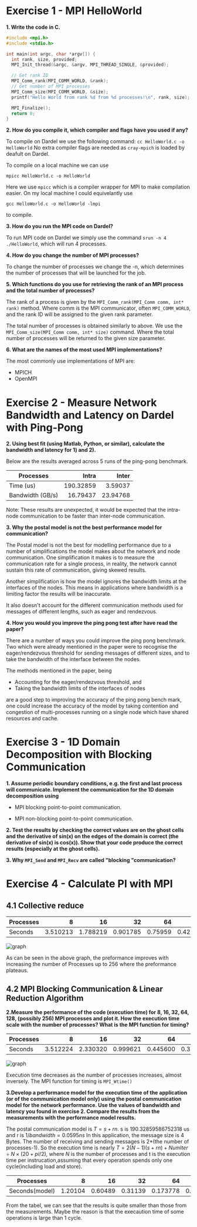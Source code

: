 # Exercise 1 - MPI HelloWorld

**1. Write the code in C.**

```c
#include <mpi.h>
#include <stdio.h>

int main(int argc, char *argv[]) {
  int rank, size, provided;
  MPI_Init_thread(&argc, &argv, MPI_THREAD_SINGLE, &provided);

  // Get rank ID
  MPI_Comm_rank(MPI_COMM_WORLD, &rank);
  // Get number of MPI processes
  MPI_Comm_size(MPI_COMM_WORLD, &size);
  printf("Hello World from rank %d from %d processes!\n", rank, size);

  MPI_Finalize();
  return 0;
}
```

**2. How do you compile it, which compiler and flags have you used if any?** 

To compile on Dardel we use the following command: `cc HelloWorld.c -o HelloWorld`
No extra compiler flags are needed as `cray-mpich` is loaded by deafult on Dardel.

To compile on a local machine we can use 

```
mpicc HelloWorld.c -o HelloWorld
```

Here we use `mpicc` which is a compiler wrapper for MPI to make compilation easier. 
On my local machine I could equivelantly use 

```
gcc HelloWorld.c -o HelloWorld -lmpi
```

to compile.

**3. How do you run the MPI code on Dardel?**

To run MPI code on Dardel we simply use the command `srun -n 4 ./HelloWorld`, which 
will run 4 processes.

**4. How do you change the number of MPI processes?**

To change the number of processes we change the -n, which determines the number of 
processes that will be launched for the job. 

**5. Which functions do you use for retrieving the rank of an MPI process and the total number of processes?**

The rank of a process is given by the `MPI_Comm_rank(MPI_Comm comm, int* rank)` method.
Where comm is the MPI communicator, often `MPI_COMM_WORLD`, and the rank ID will be assigned 
to the given rank parameter. 

The total number of processes is obtained similarly to above. We use the 
`MPI_Comm_size(MPI_Comm comm, int* size)` command. Where the total number of processes will be returned to the 
given size parameter. 

**6. What are the names of the most used MPI implementations?**

The most commonly use implementations of MPI are:

- MPICH 
- OpenMPI

# Exercise 2 - Measure Network Bandwidth and Latency on Dardel with Ping-Pong

**2. Using best fit (using Matlab, Python, or similar), calculate the bandwidth and latency for 1) and 2).**

Below are the results averaged across 5 runs of the ping-pong benchmark.  

| Processes |Intra           |Inter |
|----------|----------------:|-----:|
|Time (us)      |  190.32859 | 3.59037 |
|Bandwidth  (GB/s) | 16.79437 | 23.94768 |

<!--Bandwidth of intra-communication:   16.7943784650487 GB/s \-->
<!--Latency of intra-communication:     190.32859586752318 us-->

<!--Bandwidth of inter-communication:   23.94768412896673 GB/s \-->
<!--Latency of inter-communication:     3.5903784765432594 us-->

Note: These results are unexpected, it would be expected that the intra-node 
communication to be faster than inter-node communication. 

**3. Why the postal model is not the best performance model for communication?**
    
<!--The postal model makes a number of simplifications which introduce inaccuracies, -->
<!--such simplifications are that it measures the communication rate for a single -->
<!--process, where in reality a network cannot sustain this rate. It ignores the interface-->
<!--between nodes, as well as some other network considerations such as contention and topology. -->
<!--Postal doesn't account for the different methods MPI implements for sending messages of -->
<!--different sizes. -->

The Postal model is not the best for modelling performance due to a number of 
simplifications the model makes about the network and node communication. One 
simplification it makes is to measure the communication rate for a single process, 
in reality, the network cannot sustain this rate of communication, giving skewed 
results. 

Another simplification is how the model ignores the bandwidth limits at the interfaces 
of the nodes. This means in applications where bandwidth is a limiting factor 
the results will be inaccurate.

It also doesn't account for the different communication methods used for 
messages of different lengths, such as eager and rendezvous. 

**4. How you would you improve the ping pong test after have read the paper?**

There are a number of ways you could improve the ping pong benchmark. 
Two which were already mentioned in the paper were to recognise the eager/rendezvous 
threshold for sending messages of different sizes, and to take the bandwidth of 
the interface between the nodes. 

The methods mentioned in the paper, being

- Accounting for the eager/rendezvous threshold, and 
- Taking the bandwidth limits of the interfaces of nodes 

are a good step to improving the accuracy of the ping pong bench mark, one could
increase the accuracy of the model by taking contention and congestion of multi-processes running on a single node 
which have shared resources and cache.

# Exercise 3 - 1D Domain Decomposition with Blocking Communication

**1. Assume periodic boundary conditions, e.g. the first and last process will communicate. Implement the communication for the 1D domain decomposition using**

* MPI blocking point-to-point communication. 

* MPI non-blocking point-to-point communication. 

**2. Test the results by checking the correct values are on the ghost cells and the derivative of sin(x) on the edges of the domain is correct (the derivative of sin(x) is cos(x)). Show that your code produce the correct results (especially at the ghost cells).**

**3. Why ```MPI_Send``` and ```MPI_Recv``` are called "blocking "communication?**


# Exercise 4 - Calculate PI with MPI

## 4.1 Collective reduce 

| Processes |        8 |       16 |       32 |      64 |     128 |      256 |      384 |
|-----------|---------:|---------:|---------:|--------:|--------:|---------:|---------:|
| Seconds   | 3.510213 | 1.788219 | 0.901785 | 0.75959 | 0.42112 | 0.140007 | 0.142021 |


![graph](task4/mpi_reduce_graph.png)

As can be seen in the above graph, the preformance improves with increasing the number of Processes
up to 256 where the preformance plateaus. 
## 4.2 MPI Blocking Communication & Linear Reduction Algorithm 

**2.Measure the performance of the code (execution time) for 8, 16, 32, 64, 128, (possibly 256) MPI processes and plot it. How the execution time scale with the number of processes? What is the MPI function for timing?**

| Processes |        8 |       16 |       32 |      64 |     128 |      256 |
|-----------|---------:|---------:|---------:|--------:|--------:|---------:|
| Seconds   | 3.512224 | 2.330320 | 0.999621 | 0.445600 | 0.326196 | 0.340048 |


![graph](task4/blocking.png)

Execution time decreases as the number of processes increases, almost inversely.
The MPI function for timing is ```MPI_Wtime()```

**3.Develop a performance model for the execution time of the application (or of the communication model only) using the postal communication model for the network performance. Use the values of bandwidth and latency you found in exercise 2. Compare the results from the measurements with the performance model results.**

The postal communication model is $T=s+r n$. s is 190.32859586752318 us and r is $1/bandwidth =0.0595 ns$
In this application, the message size is 4 Bytes. The number of receiving and sending messages is 2*(the number of processes-1).  So the execution time is nearly 
$T=2(N-1)(s+r n)+NumIter \div N\times (20+pi/2)$, 
where $N$ is the number of processes and t is the execution time per instrucation,assuming that every operation spends only one cycle(including load and store).

| Processes |        8 |       16 |       32 |      64 |     128 |      256 |
|-----------|---------:|---------:|---------:|--------:|--------:|---------:|
| Seconds(model)   | 1.20104 | 0.60489 | 0.31139 | 0.173778 | 0.123242 | 0.134517 |


From the tabel, we can see that the results is quite smaller than those from the measurements. Maybe the reason is that the execaution time of some operations is large than  1 cycle.
